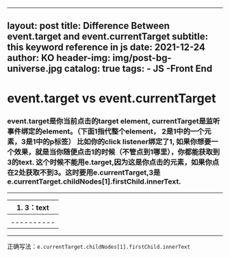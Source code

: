 
---
layout:     post
title:      Difference Between event.target and event.currentTarget 
subtitle:   this keyword reference in js
date:       2021-12-24
author:     KO
header-img: img/post-bg-universe.jpg
catalog: true
tags:
    - JS 
    -Front End
---

# event.target vs event.currentTarget

### event.target是你当前点击的target element, currentTarget是监听事件绑定的element。（下面1指代整个element， 2是1中的一个元素，3是1中的p标签） 比如你的click listener绑定了1, 如果你想要一个效果，就是当你随便点击1的时候（不管点到1哪里），你都能获取到3的text. 这个时候不能用e.target,因为这是你点击的元素，如果你点在2处获取不到3。这时要用e.currentTarget,3是e.currentTarget.childNodes[1].firstChild.innerText.


-------------------------------
|     1.        3：text        |
|              ----------      | 
|              |  2.     |     |
|              ----------      |
-------------------------------


正确写法：`e.currentTarget.childNodes[1].firstChild.innerText`
